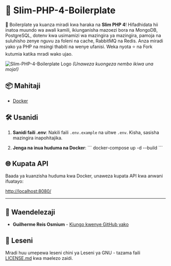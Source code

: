 # 🚀 Slim-PHP-4-Boilerplate

🚀 Boilerplate ya kuanza miradi kwa haraka na **Slim PHP 4**! Hifadhidata hii inatoa muundo wa awali kamili, ikiunganisha mazoezi bora na MongoDB, PostgreSQL, dotenv kwa usimamizi wa mazingira ya mazingira, pamoja na suluhisho zenye nguvu za foleni na cache, RabbitMQ na Redis. Anza miradi yako ya PHP na msingi thabiti na wenye ufanisi. Weka nyota ⭐ na Fork kutumia katika mradi wako ujao.

![Slim-PHP-4-Boilerplate Logo](https://avatars.githubusercontent.com/u/18685227?v=4) 
*(Unaweza kuongeza nembo ikiwa una moja!)*

## 📦 Mahitaji

- [Docker](https://www.docker.com/get-started)

## 🛠️ Usanidi

1. **Sanidi faili .env**: Nakili faili `.env.example` na uitwe `.env`. Kisha, sasisha mazingira inapohitajika.

2. **Jenga na inua huduma na Docker**:
\```
docker-compose up -d --build
\```

## 🌐 Kupata API

Baada ya kuanzisha huduma kwa Docker, unaweza kupata API kwa anwani ifuatayo:

[http://localhost:8080/](http://localhost:8080/)

---

## 🤖 Waendelezaji

- **Guilherme Reis Osmium** - [Kiungo kwenye GitHub yako](https://github.com/guilhermeosmium)

## 📄 Leseni

Mradi huu umepewa leseni chini ya Leseni ya GNU - tazama faili [LICENSE.md](LICENSE.md) kwa maelezo zaidi.
